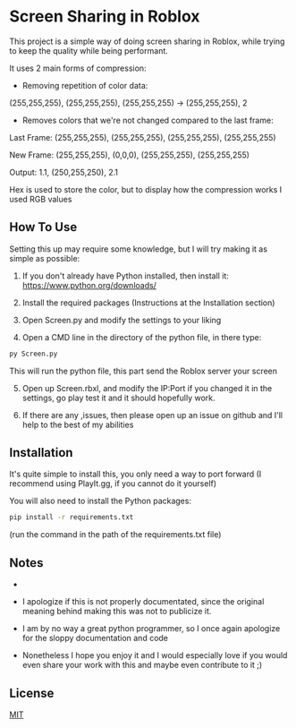 
# Screen Sharing in Roblox

This project is a simple way of doing screen sharing in Roblox, while trying to keep the quality while being performant.


It uses 2 main forms of compression:
- Removing repetition of color data:
  
 (255,255,255), (255,255,255), (255,255,255) -> (255,255,255), 2

 - Removes colors that we're not changed compared to the last frame:

Last Frame:
  (255,255,255), (255,255,255), (255,255,255), (255,255,255)

New Frame: 
(255,255,255), (0,0,0), (255,255,255), (255,255,255)

Output: 
1.1, (250,255,250), 2.1

Hex is used to store the color, but to display how the compression works I used RGB values

## How To Use
Setting this up may require some knowledge, but I will try making it as simple as possible:
 1. If you don't already have Python installed, then install it: https://www.python.org/downloads/
  
  2. Install the required packages (Instructions at the Installation section)
  
  3. Open Screen.py and modify the settings to your liking

  4. Open a CMD line in the directory of the python file, in there type:
  ```bash
  py Screen.py
  ```
  This will run the python file, this part send the Roblox server your screen

  5. Open up Screen.rbxl, and modify the IP:Port if you changed it in the settings, go play test it and it should hopefully work.

  6. If there are any ,issues, then please open up an issue on github and I'll help to the best of my abilities
  

## Installation

It's quite simple to install this, you only need a way to port forward (I recommend using PlayIt.gg, if you cannot do it yourself)

You will also need to install the Python packages: 
```bash
pip install -r requirements.txt
```
(run the command in the path of the requirements.txt file)



## Notes
-

- I apologize if this is not properly documentated, since the original meaning behind making this was not to publicize it.

- I am by no way a great python programmer, so I once again apologize for the sloppy documentation and code

- Nonetheless I hope you enjoy it and I would especially love if you would even share your work with this and maybe even contribute to it ;)
## License

[MIT](https://choosealicense.com/licenses/mit/)
